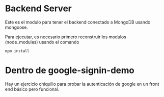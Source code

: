 # Backend Server
Este es el modulo para tener el backend conectado a MongoDB usando mongoose.

Para ejecutar, es necesario primero reconstruir los modulos (node_modules) usando el comando

```
npm install
```

# Dentro de google-signin-demo
Hay un ejercicio chiquillo para probar la autenticación de google en un front end básico pero funcional.

